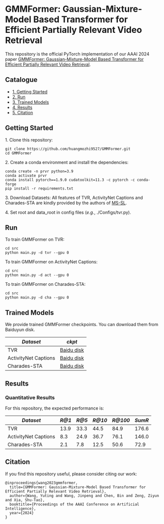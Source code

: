 # GMMFormer: Gaussian-Mixture-Model Based Transformer for Efficient Partially Relevant Video Retrieval

This repository is the official PyTorch implementation of our AAAI 2024 paper [GMMFormer: Gaussian-Mixture-Model Based Transformer for Efficient Partially Relevant Video Retrieval](https://arxiv.org/abs/2310.05195v2).


## Catalogue <br> 
* [1. Getting Started](#getting-started)
* [2. Run](#run)
* [3. Trained Models](#trained-models)
* [4. Results](#results)
* [5. Citation](#citation)



## Getting Started

1\. Clone this repository:
```
git clone https://github.com/huangmozhi9527/GMMFormer.git
cd GMMFormer
```

2\. Create a conda environment and install the dependencies:
```
conda create -n prvr python=3.9
conda activate prvr
conda install pytorch==1.9.0 cudatoolkit=11.3 -c pytorch -c conda-forge
pip install -r requirements.txt
```

3\. Download Datasets: All features of TVR, ActivityNet Captions and Charades-STA are kindly provided by the authors of [MS-SL].


4\. Set root and data_root in config files (*e.g.*, ./Configs/tvr.py).

## Run

To train GMMFormer on TVR:
```
cd src
python main.py -d tvr --gpu 0
```

To train GMMFormer on ActivityNet Captions:
```
cd src
python main.py -d act --gpu 0
```

To train GMMFormer on Charades-STA:
```
cd src
python main.py -d cha --gpu 0
```



## Trained Models

We provide trained GMMFormer checkpoints. You can download them from Baiduyun disk.

| *Dataset* | *ckpt* |
| ---- | ---- |
| TVR | [Baidu disk](https://pan.baidu.com/s/1UK8Lzyc9msmzveIViLSIvg?pwd=qy7s) |
| ActivityNet Captions | [Baidu disk](https://pan.baidu.com/s/1GkV8jTF1SQylJnNu-ba_Ow?pwd=mfkk) |
| Charades-STA | [Baidu disk](https://pan.baidu.com/s/1DaopvMUEcEueSH3Xf6VDbg?pwd=1wu6) |

## Results

### Quantitative Results

For this repository, the expected performance is:

| *Dataset* | *R@1* | *R@5* | *R@10* | *R@100* | *SumR* |
| ---- | ---- | ---- | ---- | ---- | ---- |
| TVR | 13.9 | 33.3 | 44.5 | 84.9 | 176.6 |
| ActivityNet Captions | 8.3 | 24.9 | 36.7 | 76.1 | 146.0 |
| Charades-STA | 2.1 | 7.8 | 12.5 | 50.6 | 72.9 |

## Citation

If you find this repository useful, please consider citing our work:

```
@inproceedings{wang2023gmmformer,
  title={GMMFormer: Gaussian-Mixture-Model Based Transformer for Efficient Partially Relevant Video Retrieval},
  author={Wang, Yuting and Wang, Jinpeng and Chen, Bin and Zeng, Ziyun and Xia, Shu-Tao},
  booktitle={Proceedings of the AAAI Conference on Artificial Intelligence},
  year={2024}
}
```

[MS-SL]:https://github.com/HuiGuanLab/ms-sl




